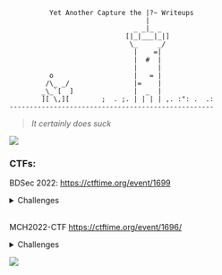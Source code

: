 
```
          Yet Another Capture the |?~ Writeups
                                  |
                               _ _|_ _
                             [|_|___|_|]
                              \_     _/
                               |    =|
                               |  #  |
                               |     |
          o                    |   = |
         /\_ _/                |=    |
        _\_`[  ]               |  _  |
        ][ \,][        ;  . ;. | | | | ,. :": .  .: 
---------------------------------------------------
```

> *It certainly does suck*

![](https://thumbs.gfycat.com/SoreWhisperedAmericantoad-max-1mb.gif)

### CTFs:

BDSec 2022: https://ctftime.org/event/1699

<details>
  <summary>Challenges</summary> 

- Category: Networking
    - [Victim Attacker](BDSec-2022/victim_attacker.md)
    - [Which FTP?](BDSec-2022/which_ftp.md)
    - [FTP Creads](BDSec-2022/ftp_creads.md)
    - [Uploaded File](BDSec-2022/uploaded_file.md)
    - [Log File](BDSec-2022/log_file.md)
    - [Administrator](BDSec-2022/adminstrator.md)
    - [Secret Key](BDSec-2022/secret_key.md)

- Category: OSINT
    - [Find Rejvi](BDSec-2022/find_rejvi.md)

- Category: Cryptography
    - [Crypto](BDSec-2022/crypto.md)
    - [VIPx01](BDSec-2022/vipx01.md)
    - [VIPx02](BDSec-2022/vipx02.md)
    - [Fake](BDSec-2022/fake.md)
    - [Dominoes](BDSec-2022/dominoes.md)

</details>

<br />

MCH2022-CTF https://ctftime.org/event/1696/

<details>
  <summary>Challenges</summary> 

- Category: Networking
    - [My First PCAP](MCH2022-CTF/my_first_pcap.md)

- Category: Binary
    - [For Aiur](MCH2022-CTF/for_aiur.md)

- Category: Forensics
    - [Extensions](MCH2022-CTF/extensions.md)

- Category: Misc
    - [Wholly Pwned Appliances](MCH2022-CTF/wholly_pwned_appliances.md)
</details>

![](https://pbs.twimg.com/media/EcWv_-1XsAAIbeL?format=jpg&name=large)